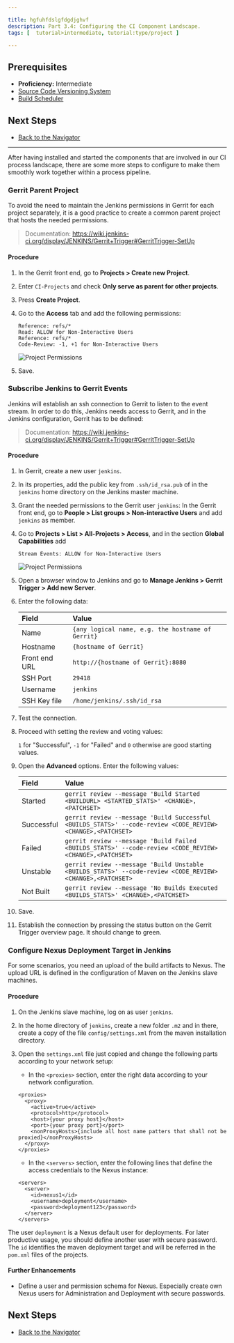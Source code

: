 ```yaml
---

title: hgfuhfdslgfdgdjghvf
description: Part 3.4: Configuring the CI Component Landscape.
tags: [  tutorial>intermediate, tutorial:type/project ]

---
```


## Prerequisites  

  - **Proficiency:** Intermediate
  - [Source Code Versioning System](http://go.sap.com/developer/tutorials/ci-best-practices-scm.html)
  - [Build Scheduler](http://go.sap.com/developer/tutorials/ci-best-practices-build.html)

## Next Steps

  - [Back to the Navigator](http://go.sap.com/developer/tutorials/ci-best-practices-intro.html)
  
---


After having installed and started the components that are involved in our CI process landscape, there are some more steps to configure to make them smoothly work together within a process pipeline.


### Gerrit Parent Project

To avoid the need to maintain the Jenkins permissions in Gerrit for each project separately, it is a good practice to create a common parent project that hosts the needed permissions.

> Documentation: https://wiki.jenkins-ci.org/display/JENKINS/Gerrit+Trigger#GerritTrigger-SetUp

#### Procedure

1. In the Gerrit front end, go to **Projects > Create new Project**.

2. Enter `CI-Projects` and check **Only serve as parent for other projects**.

3. Press **Create Project**.

4. Go to the **Access** tab and add the following permissions:

    ```
    Reference: refs/*   
    Read: ALLOW for Non-Interactive Users   
    Reference: refs/*   
    Code-Review: -1, +1 for Non-Interactive Users
    ```

    ![Project Permissions](landscape-1.png)

5. Save.


### Subscribe Jenkins to Gerrit Events

Jenkins will establish an ssh connection to Gerrit to listen to the event stream. In order to do this, Jenkins needs access to Gerrit, and in the Jenkins configuration, Gerrit has to be defined:

> Documentation: https://wiki.jenkins-ci.org/display/JENKINS/Gerrit+Trigger#GerritTrigger-SetUp

#### Procedure

1. In Gerrit, create a new user `jenkins`. 

2. In its properties, add the public key from `.ssh/id_rsa.pub` of in the `jenkins` home directory on the Jenkins master machine.

3. Grant the needed permissions to the Gerrit user `jenkins`:
    In the Gerrit front end, go to **People > List groups > Non-interactive Users** and add `jenkins` as member.
       
4. Go to **Projects > List > All-Projects > Access**, and in the section **Global Capabilities**  add 

    ```
    Stream Events: ALLOW for Non-Interactive Users
    ```  

    ![Project Permissions](landscape-2.png)
    
5. Open a browser window to Jenkins and go to **Manage Jenkins > Gerrit Trigger > Add new Server**.

6. Enter the following data:
  
    Field         | Value 
    :------------ | :-----------------------------------
    Name          | `{any logical name, e.g. the hostname of Gerrit}` 
    Hostname      | `{hostname of Gerrit}` 
    Front end URL | `http://{hostname of Gerrit}:8080` 
    SSH Port      | `29418` 
    Username      | `jenkins` |
    SSH Key file  | `/home/jenkins/.ssh/id_rsa` 
        
7. Test the connection.

8. Proceed with setting the review and voting values:

    `1` for "Successful", `-1` for "Failed" and `0` otherwise are good starting values.
    
9. Open the **Advanced** options. Enter the following values:
  
    Field      | Value 
    :--------- | :------------------------------------------------------------------------- 
    Started    | `gerrit review --message 'Build Started <BUILDURL> <STARTED_STATS>' <CHANGE>,<PATCHSET>` 
    Successful | `gerrit review --message 'Build Successful <BUILDS_STATS>' --code-review <CODE_REVIEW> <CHANGE>,<PATCHSET>` 
    Failed     | `gerrit review --message 'Build Failed <BUILDS_STATS>' --code-review <CODE_REVIEW> <CHANGE>,<PATCHSET>` 
    Unstable   | `gerrit review --message 'Build Unstable <BUILDS_STATS>' --code-review <CODE_REVIEW> <CHANGE>,<PATCHSET>` 
    Not Built  | `gerrit review --message 'No Builds Executed <BUILDS_STATS>' <CHANGE>,<PATCHSET>`    
 
10. Save.

11. Establish the connection by pressing the status button on the Gerrit Trigger overview page. It should change to green.


### Configure Nexus Deployment Target in Jenkins

For some scenarios, you need an upload of the build artifacts to Nexus. The upload URL is defined in the configuration of Maven on the Jenkins slave machines.

#### Procedure

1. On the Jenkins slave machine, log on as user `jenkins`.

2. In the home directory of `jenkins`, create a new folder `.m2` and in there, create a copy of the file `config/settings.xml` from the maven installation directory.

3. Open the `settings.xml` file just copied and change the following parts according to your network setup:

    - In the `<proxies>` section, enter the right data according to your network configuration.
   
    ```
    <proxies>
      <proxy>
        <active>true</active>
        <protocol>http</protocol>
        <host>{your proxy host}</host>
        <port>{your proxy port}</port>
        <nonProxyHosts>{include all host name patters that shall not be proxied}</nonProxyHosts>
      </proxy>
    </proxies>
    ```

    - In the `<servers>` section, enter the following lines that define the access credentials to the Nexus instance:
   
    ```
    <servers>
      <server>
        <id>nexus1</id>
        <username>deployment</username>
        <password>deployment123</password>
      </server>
    </servers>
    ```
         
The user `deployment` is a Nexus default user for deployments. For later productive usage, you should define another user with secure password. The `id` identifies the maven deployment target and will be referred in the `pom.xml` files of the projects.


#### Further Enhancements

  - Define a user and permission schema for Nexus. Especially create own Nexus users for Administration and Deployment with secure passwords.


## Next Steps

  - [Back to the Navigator](http://go.sap.com/developer/tutorials/ci-best-practices-intro.html)
